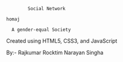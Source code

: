             Social Network

	homaj

      A gender-equal Society
 
Created using HTML5, CSS3, and JavaScript

By:- Rajkumar Rocktim Narayan Singha